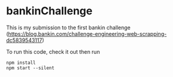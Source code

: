 # bankinChallenge

This is my submission to the first bankin challenge (https://blog.bankin.com/challenge-engineering-web-scrapping-dc5839543117)

To run this code, check it out then run

```
npm install
npm start --silent
```
